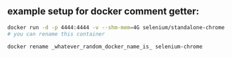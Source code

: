## example setup for docker comment getter:

``` bash
docker run -d -p 4444:4444 -v --shm-mem=4G selenium/standalone-chrome
# you can rename this container

docker rename _whatever_random_docker_name_is_ selenium-chrome
```


